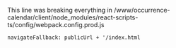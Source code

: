 This line was breaking everything in /www/occurrence-calendar/client/node_modules/react-scripts-ts/config/webpack.config.prod.js
```
navigateFallback: publicUrl + '/index.html
```
